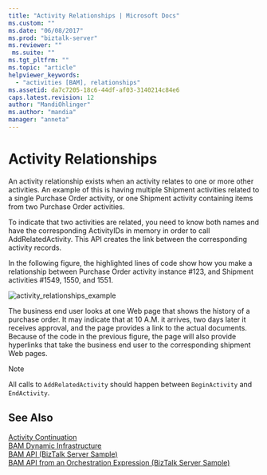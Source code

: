 ```yaml
---
title: "Activity Relationships | Microsoft Docs"
ms.custom: ""
ms.date: "06/08/2017"
ms.prod: "biztalk-server"
ms.reviewer: ""
 ms.suite: ""
ms.tgt_pltfrm: ""
ms.topic: "article"
helpviewer_keywords: 
  - "activities [BAM], relationships"
ms.assetid: da7c7205-18c6-44df-af03-3140214c84e6
caps.latest.revision: 12
author: "MandiOhlinger"
ms.author: "mandia"
manager: "anneta"
---
```

# Activity Relationships
An activity relationship exists when an activity relates to one or more other activities. An example of this is having multiple Shipment activities related to a single Purchase Order activity, or one Shipment activity containing items from two Purchase Order activities.  
  
 To indicate that two activities are related, you need to know both names and have the corresponding ActivityIDs in memory in order to call AddRelatedActivity. This API creates the link between the corresponding activity records.  
  
 In the following figure, the highlighted lines of code show how you make a relationship between Purchase Order activity instance #123, and Shipment activities #1549, 1550, and 1551.  
  
 ![](../core/media/activity-relationships-example.gif "activity_relationships_example")  
  
 The business end user looks at one Web page that shows the history of a purchase order. It may indicate that at 10 A.M. it arrives, two days later it receives approval, and the page provides a link to the actual documents. Because of the code in the previous figure, the page will also provide hyperlinks that take the business end user to the corresponding shipment Web pages.  
  
> [!NOTE]
>  All calls to `AddRelatedActivity` should happen between `BeginActivity` and `EndActivity`.  
  
## See Also  
  
 [Activity Continuation](../core/activity-continuation.md)   
 [BAM Dynamic Infrastructure](../core/bam-dynamic-infrastructure.md)   
 [BAM API (BizTalk Server Sample)](../core/bam-api-biztalk-server-sample.md)   
 [BAM API from an Orchestration Expression (BizTalk Server Sample)](../core/bam-api-from-an-orchestration-expression-biztalk-server-sample.md)